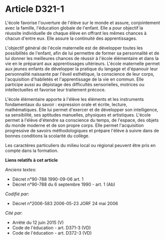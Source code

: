 # Article D321-1

L'école favorise l'ouverture de l'élève sur le monde et assure, conjointement avec la famille, l'éducation globale de
l'enfant. Elle a pour objectif la réussite individuelle de chaque élève en offrant les mêmes chances à chacun d'entre eux.
Elle assure la continuité des apprentissages.

L'objectif général de l'école maternelle est de développer toutes les possibilités de l'enfant, afin de lui permettre de
former sa personnalité et de lui donner les meilleures chances de réussir à l'école élémentaire et dans la vie en le
préparant aux apprentissages ultérieurs. L'école maternelle permet aux jeunes enfants de développer la pratique du langage et
d'épanouir leur personnalité naissante par l'éveil esthétique, la conscience de leur corps, l'acquisition d'habiletés et
l'apprentissage de la vie en commun. Elle participe aussi au dépistage des difficultés sensorielles, motrices ou
intellectuelles et favorise leur traitement précoce.

L'école élémentaire apporte à l'élève les éléments et les instruments fondamentaux du savoir : expression orale et écrite,
lecture, mathématiques. Elle lui permet d'exercer et de développer son intelligence, sa sensibilité, ses aptitudes manuelles,
physiques et artistiques. L'école permet à l'élève d'étendre sa conscience du temps, de l'espace, des objets du monde moderne
et de son propre corps. Elle permet l'acquisition progressive de savoirs méthodologiques et prépare l'élève à suivre dans de
bonnes conditions la scolarité du collège.

Les caractères particuliers du milieu local ou régional peuvent être pris en compte dans la formation.

**Liens relatifs à cet article**

_Anciens textes_:

  - Décret n°90-788 1990-09-06 art. 1
  - Décret n°90-788 du 6 septembre 1990 - art. 1 (Ab)

_Codifié par_:

  - Décret n°2006-583 2006-05-23 JORF 24 mai 2006

_Cité par_:

  - Arrêté du 12 juin 2015 (V)
  - Code de l'éducation - art. D371-3 (VD)
  - Code de l'éducation - art. D372-3 (VD)
